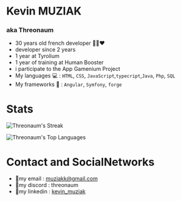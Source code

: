 # Kevin MUZIAK
###  aka Threonaum



- 30 years old french developer 💙🤍❤️
- developer since 2 years
- 1 year at Tyrolium
- 1 year of training at Human Booster 
- i participate to the App Gamenium Project
- My languages 💻 : `HTML`, `CSS`, `JavaScript`,`typecript`,`Java`, `Php`, `SQL`
- My frameworks 🧰 : `Angular`, `Symfony`, `forge`


# Stats

![Threonaum's Streak](https://github-readme-streak-stats.herokuapp.com/?user=Threonaum&theme=tokyonight&hide_border=true)

![Threonaum's Top Languages](https://github-readme-stats.vercel.app/api/top-langs/?username=Threonaum&theme=tokyonight&show_icons=true&hide_border=true&layout=compact)

# Contact and SocialNetworks

- 🔹my email : muziakk@gmail.com
- 🔹my discord : threonaum
- 🔹my linkedin : [kevin_muziak](https://www.linkedin.com/in/kevin-muziak/)
<!---
Threonaum/Threonaum is a ✨ special ✨ repository because its `README.md` (this file) appears on your GitHub profile.
You can click the Preview link to take a look at your changes.
--->
